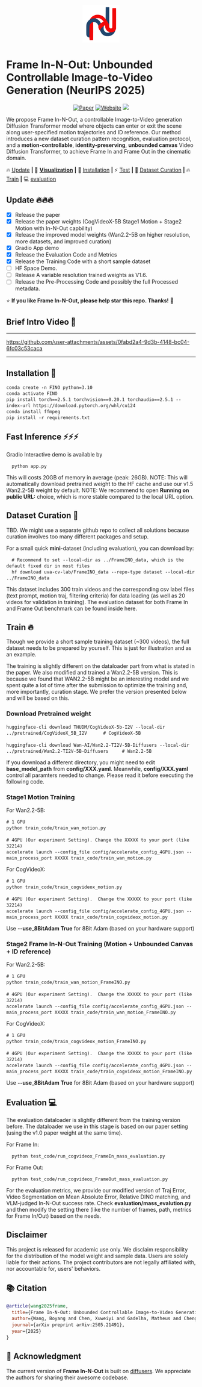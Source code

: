 
<p align="center">
    <img src="__assets__/logo.png" height="100">
</p>


# Frame In-N-Out: Unbounded Controllable Image-to-Video Generation (NeurIPS 2025)

<div align="center">

[![Paper](https://img.shields.io/badge/arXiv-Paper-b31b1b?logo=arxiv&logoColor=white)](https://arxiv.org/abs/2505.21491)
[![Website](https://img.shields.io/badge/Project-Website-pink?logo=googlechrome&logoColor=white)](https://uva-computer-vision-lab.github.io/Frame-In-N-Out/)
<a href="https://huggingface.co/collections/uva-cv-lab/frame-in-n-out"><img src="https://img.shields.io/static/v1?label=%F0%9F%A4%97%20Hugging%20Face&message=Model+with+Data&color=orange"></a>

</div>



We propose Frame In-N-Out, a controllable Image-to-Video generation Diffusion Transformer model where objects can enter or exit the scene along user-specified motion trajectories and ID reference. Our method introduces a new dataset curation pattern recognition, evaluation protocol, and a **motion-controllable**, **identity-preserving**, **unbounded canvas** Video Diffusion Transformer, to achieve Frame In and Frame Out in the cinematic domain.



🔥 [Update](#Update) **|** 👀 [**Visualization**](#Visualization)  **|** 🔧 [Installation](#installation) **|** ⚡ [Test](#fast_inference)  **|** 🧩 [Dataset Curation](#dataset_curation)  **|** 🔥[Train](#training)  **|** 💻 [evaluation](#evaluation)



## <a name="Update"></a> Update 🔥🔥🔥
- [x] Release the paper
- [x] Release the paper weights (CogVideoX-5B Stage1 Motion + Stage2 Motion with In-N-Out capbility)
- [x] Release the improved model weights (Wan2.2-5B on higher resolution, more datasets, and improved curation)
- [x] Gradio App demo 
- [x] Release the Evaluation Code and Metrics
- [x] Release the Training Code with a short sample dataset
- [ ] HF Space Demo.
- [ ] Release A variable resolution trained weights as V1.6.
- [ ] Release the Pre-Processing Code and possibly the full Processed metadata.

:star: **If you like Frame In-N-Out, please help star this repo. Thanks!** :hugs:





## <a name="Visualization"></a> Brief Intro Video 👀
---

https://github.com/user-attachments/assets/0fabd2a4-9d3b-4148-bc04-6fc03c53caca

---






## <a name="installation"></a> Installation 🔧
```shell
conda create -n FINO python=3.10
conda activate FINO
pip install torch==2.5.1 torchvision==0.20.1 torchaudio==2.5.1 --index-url https://download.pytorch.org/whl/cu124
conda install ffmpeg
pip install -r requirements.txt
```







## <a name="fast_inference"></a> Fast Inference ⚡⚡⚡
Gradio Interactive demo is available by 
```shell
  python app.py
```
<!-- The Gradio Demo online is availabe at: -->
This will costs 20GB of memory in average (peak: 26GB).
NOTE: This will automatically download pretrained weight to the HF cache and use our v1.5 Wan2.2-5B weight by default.
NOTE: We recommend to open **Running on public URL:** choice, which is more stable compared to the local URL option.






## <a name="dataset_curation"></a> Dataset Curation 🧩

TBD. We might use a separate github repo to collect all solutions because curation involves too many different packages and setup.

For a small quick **mini**-dataset (including evaluation), you can download by: 
```shell
  # Recommend to set --local-dir as ../FrameINO_data, which is the default fixed dir in most files
  hf download uva-cv-lab/FrameINO_data --repo-type dataset --local-dir ../FrameINO_data
```
This dataset includes 300 train videos and the corresponding csv label files (text prompt, motion traj, filtering criteria) for data loading (as well as 20 videos for validation in training). 
The evaluation dataset for both Frame In and Frame Out benchmark can be found inside here.





## <a name="training"></a> Train 🔥 

Though we provide a short sample training dataset (~300 videos), the full dataset needs to be prepared by yourself. 
This is just for illustration and as an example.

The training is slightly different on the dataloader part from what is stated in the paper. 
We also modified and trained a Wan2.2-5B version. 
This is because we found that WAN2.2-5B might be an interesting model and we spent quite a lot of time after the submission to optimize the training and, more importantly, curation stage. We prefer the version presented below and will be based on this.


### Download Pretrained weight 

```shell
huggingface-cli download THUDM/CogVideoX-5b-I2V --local-dir ../pretrained/CogVideoX_5B_I2V      # CogVideoX-5B

huggingface-cli download Wan-AI/Wan2.2-TI2V-5B-Diffusers --local-dir ../pretrained/Wan2.2-TI2V-5B-Diffusers     # Wan2.2-5B
```
If you download a different directory, you might need to edit **base_model_path** from **config/XXX.yaml**.
Meanwhile, **config/XXX.yaml** control all paramters needed to change. Please read it before executing the following code.


### Stage1 Motion Training 

For Wan2.2-5B:
```shell
# 1 GPU
python train_code/train_wan_motion.py

# 4GPU (Our experiment Setting). Change the XXXXX to your port (like 32214)
accelerate launch --config_file config/accelerate_config_4GPU.json --main_process_port XXXXX train_code/train_wan_motion.py
```

For CogVideoX:
```shell
# 1 GPU
python train_code/train_cogvideox_motion.py

# 4GPU (Our experiment Setting).  Change the XXXXX to your port (like 32214)
accelerate launch --config_file config/accelerate_config_4GPU.json --main_process_port XXXXX train_code/train_cogvideox_motion.py
```

Use **--use_8BitAdam True** for 8Bit Adam (based on your hardware support)



### Stage2 Frame In-N-Out Training (Motion + Unbounded Canvas + ID reference)

For Wan2.2-5B:
```shell
# 1 GPU
python train_code/train_wan_motion_FrameINO.py    

# 4GPU (Our experiment Setting).  Change the XXXXX to your port (like 32214)
accelerate launch --config_file config/accelerate_config_4GPU.json --main_process_port XXXXX train_code/train_wan_motion_FrameINO.py
```


For CogVideoX:
```shell
# 1 GPU
python train_code/train_cogvideox_motion_FrameINO.py    

# 4GPU (Our experiment Setting).  Change the XXXXX to your port (like 32214)
accelerate launch --config_file config/accelerate_config_4GPU.json --main_process_port XXXXX train_code/train_cogvideox_motion_FrameINO.py
```

Use **--use_8BitAdam True** for 8Bit Adam (based on your hardware support)



## <a name="evaluation"></a> Evaluation 💻

The evaluation dataloader is slightly different from the training version before. 
The dataloader we use in this stage is based on our paper setting (using the v1.0 paper weight at the same time). 
<!-- As stated in the previous section: after submission, we improve quite a lot on the dataset curaiton and this leads to slight difference. -->

For Frame In:
```shell
  python test_code/run_cogvideox_FrameIn_mass_evaluation.py
```

 
For Frame Out:
```shell
  python test_code/run_cogvideox_FrameOut_mass_evaluation.py
```


For the evaluation metrics, we provide our modified version of Traj Error, Video Segmentation on Mean Absolute Error, Relative DINO matching, and VLM-judged In-N-Out success rate.
Check **evaluation/mass_evalution.py** and then modify the setting there (like the number of frames, path, metrics for Frame In/Out) based on the needs.






## Disclaimer
This project is released for academic use only. We disclaim responsibility for the distribution of the model weight and sample data. Users are solely liable for their actions. The project contributors are not legally affiliated with, nor accountable for, users' behaviors.


## 📚 Citation
```bibtex
@article{wang2025frame,
  title={Frame In-N-Out: Unbounded Controllable Image-to-Video Generation},
  author={Wang, Boyang and Chen, Xuweiyi and Gadelha, Matheus and Cheng, Zezhou},
  journal={arXiv preprint arXiv:2505.21491},
  year={2025}
}
```

## 🤗 Acknowledgment
The current version of **Frame In-N-Out** is built on [diffusers](https://github.com/huggingface/diffusers).
We appreciate the authors for sharing their awesome codebase.

